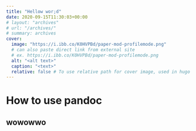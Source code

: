 ```yaml
---
title: "Hellow wor;d"
date: 2020-09-15T11:30:03+00:00
# layout: "archives"
# url: "/archives/"
# summary: archives
cover:
  image: "https://i.ibb.co/K0HVPBd/paper-mod-profilemode.png"
  # can also paste direct link from external site
  # ex. https://i.ibb.co/K0HVPBd/paper-mod-profilemode.png
  alt: "<alt text>"
  caption: "<text>"
  relative: false # To use relative path for cover image, used in hugo Page-bundles
---
```


# How to use pandoc

## wowowwo 
